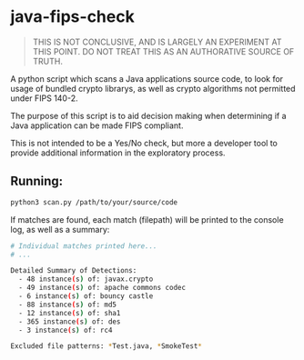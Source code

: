 # java-fips-check

> THIS IS NOT CONCLUSIVE, AND IS LARGELY AN EXPERIMENT AT THIS POINT. DO NOT
> TREAT THIS AS AN AUTHORATIVE SOURCE OF TRUTH.

A python script which scans a Java applications source code, to look for usage
of bundled crypto librarys, as well as crypto algorithms not permitted under
FIPS 140-2.

The purpose of this script is to aid decision making when determining if a Java
application can be made FIPS compliant.

This is not intended to be a Yes/No check, but more a developer tool to provide
additional information in the exploratory process.

## Running:

```bash
python3 scan.py /path/to/your/source/code
```

If matches are found, each match (filepath) will be printed to the console log,
as well as a summary:

```bash
# Individual matches printed here...
# ...

Detailed Summary of Detections:
  - 48 instance(s) of: javax.crypto
  - 49 instance(s) of: apache commons codec
  - 6 instance(s) of: bouncy castle
  - 88 instance(s) of: md5
  - 12 instance(s) of: sha1
  - 365 instance(s) of: des
  - 3 instance(s) of: rc4

Excluded file patterns: *Test.java, *SmokeTest*
```
